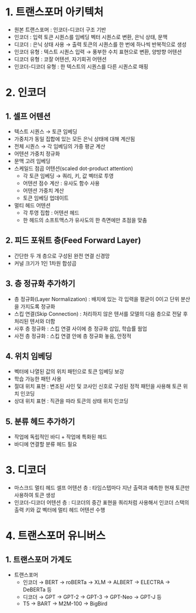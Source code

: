 # 1. 트랜스포머 아키텍처

- 원본 트랜스포머 : 인코더-디코더 구조 기반
- 인코더 : 입력 토큰 시퀀스를 임베딩 벡터 시퀀스로 변환, 은닉 상태, 문맥
- 디코더 : 은닉 상태 사용 → 출력 토큰의 시퀀스를 한 번에 하나씩 반복적으로 생성
- 인코더 유형 : 텍스트 시퀀스 입력 → 풍부한 수치 표현으로 변환, 양방향 어텐션
- 디코더 유형 : 코잘 어텐션, 자기회귀 어텐션
- 인코더-디코더 유형 : 한 텍스트의 시퀀스를 다른 시퀀스로 매핑

# 2. 인코더

## 1. 셀프 어텐션

- 텍스트 시퀀스 → 토큰 임베딩
- 가중치가 동일 집합에 있는 모든 은닉 상태에 대해 계산됨
- 전체 시퀀스 → 각 임베딩의 가중 평균 계산
- 어텐션 가중치 정규화
- 문맥 고려 임베딩
- 스케일드 점곱 어텐션(scaled dot-product attention)
    - 각 토큰 임베딩 → 쿼리, 키, 값 벡터로 투영
    - 어텐션 점수 계산 : 유사도 함수 사용
    - 어텐션 가중치 계산
    - 토큰 임베딩 업데이트
- 멀티 헤드 어텐션
    - 각 투영 집합 : 어텐션 헤드
    - 한 헤드의 소프트맥스가 유사도의 한 측면에만 초점을 맞춤

## 2. 피드 포워트 층(Feed Forward Layer)

- 간단한 두 개 층으로 구성된 완전 연결 신경망
- 커널 크기가 1인 1차원 합성곱

## 3. 층 정규화 추가하기

- 층 정규화(Layer Normalization) : 배치에 있는 각 입력을 평균이 0이고 단위 분산을 가지도록 정규화
- 스킵 연결(Skip Connection) : 처리하지 않은 텐서를 모델의 다음 층으로 전달 후 처리된 텐서와 더함
- 사후 층 정규화 : 스킵 연결 사이에 층 정규화 삽입, 학습률 웜업
- 사전 층 정규화 : 스킵 연결 안에 층 정규화 놓음, 안정적

## 4. 위치 임베딩

- 벡터에 나열된 값의 위치 패턴으로 토큰 임베딩 보강
- 학습 가능한 패턴 사용
- 절대 위치 표현 : 변조된 사인 및 코사인 신호로 구성된 정적 패턴을 사용해 토큰 위치 인코딩
- 상대 위치 표현 : 직관을 따라 토큰의 상태 위치 인코딩

## 5. 분류 헤드 추가하기

- 작업에 독립적인 바디 + 작업에 특화된 헤드
- 바디에 연결할 분류 헤드 필요

# 3. 디코더

- 마스크드 멀티 헤드 셀프 어텐션 층 : 타임스텝마다 지난 출력과 예측한 현재 토큰만 사용하여 토큰 생성
- 인코더-디코더 어텐션 층 : 디코더의 중간 표현을 쿼리처럼 사용해서 인코더 스택의 출력 키와 값 벡터에 멀티 헤드 어텐션 수행

# 4. 트랜스포머 유니버스

## 1. 트랜스포머 가계도

- 트랜스포머
    - 인코더 → BERT → roBERTa → XLM → ALBERT → ELECTRA → DeBERTa 등
    - 디코더 → GPT → GPT-2 → GPT-3 → GPT-Neo → GPT-J 등
    - T5 → BART → M2M-100 → BigBird